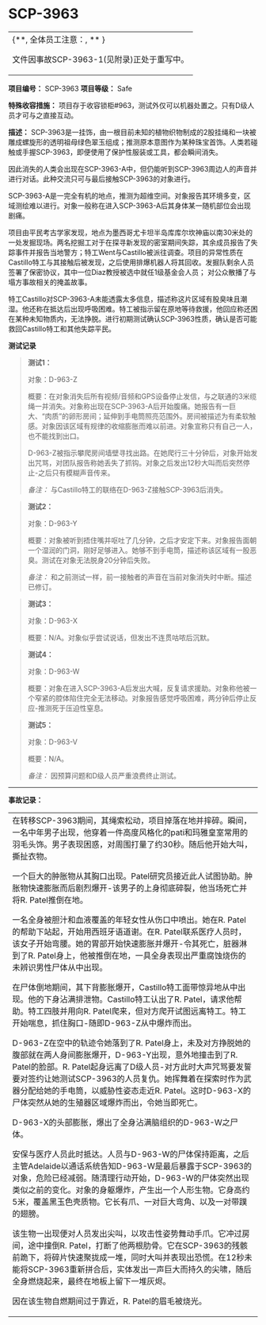 # SCP-3963
                        



<table class='wiki-content-table'>
 <tr>
  <td colspan='1' rowspan='1'>{**, &#20840;&#20307;&#21592;&#24037;&#27880;&#24847;&#65306;, ** }

&#25991;&#20214;&#22240;&#20107;&#25925;SCP-3963-1(&#35265;&#38468;&#24405;)&#27491;&#22788;&#20110;&#37325;&#20889;&#20013;&#12290;</td>
 </tr>
</table>


**项目编号：** SCP-3963
**项目等级：** Safe

**特殊收容措施：** 项目存于收容锁柜#963，测试外仅可以机器处置之。只有D级人员才可与之直接互动。

**描述：** SCP-3963是一挂饰，由一根目前未知的植物织物制成的2股挂绳和一块被雕成螺旋形的透明祖母绿色翠玉组成；推测原本意图作为某种珠宝首饰。人类若碰触或手握SCP-3963，即便使用了保护性服装或工具，都会瞬间消失。

因此消失的人类会出现在SCP-3963-A中，但仍能听到SCP-3963周边人的声音并进行对话。此种交流只可与最后接触SCP-3963的对象进行。

SCP-3963-A是一完全有机的地点，推测为超维空间。对象报告其环境多变，区域测绘难以进行。对象一般称在进入SCP-3963-A后其身体某一随机部位会出现剧痛。

项目由平民考古学家发现，地点为墨西哥尤卡坦半岛库库尔坎神庙以南30米处的一处发掘现场。两名挖掘工对于在探寻新发现的密室期间失踪，其余成员报告了失踪事件并报告当地警方；特工Went与Castillo被派往调查。项目的异常性质在Castillo特工与其接触后被发现，之后使用排爆机器人将其回收。发掘队剩余人员签署了保密协议，其中一位Diaz教授被选中就任1级基金会人员； 对公众散播了与塌方事故相关的掩盖故事。

特工Castillo对SCP-3963-A未能透露太多信息，描述称这片区域有股臭味且潮湿。他还称在抵达后出现呼吸困难。特工被指示留在原地等待救援，他回应称还困在某种未知物质内，无法挣脱。进行初期测试确认SCP-3963性质，确认是否可能救回Castillo特工和其他失踪平民。

**测试记录** 


> **测试1：** 
> 
> 对象：D-963-Z
> 
> 概要：在对象消失后所有视频/音频和GPS设备停止发信，与之联通的3米缆绳一并消失。对象称出现在SCP-3963-A后开始腹痛。她报告有一巨大、“肉质”的卵形房间；延伸到手电筒照亮范围外。房间被描述为有柔软触感。对象因该区域有规律的收缩膨胀而难以前进。对象宣称只有自己一人，也不能找到出口。
> 
> D-963-Z被指示攀爬房间墙壁寻找出路。在她爬行三十分钟后，对象开始发出咒骂，对团队报告称她丢失了抓钩。对象之后发出12秒大叫而后突然停止-之后只有模糊声音传来。
> 
> *备注：* 与Castillo特工的联络在D-963-Z接触SCP-3963后消失。
> 


> **测试2：** 
> 
> 对象：D-963-Y
> 
> 概要：对象被听到捂住嘴并呕吐了几分钟，之后才安定下来。对象报告面朝一个湿润的门洞，刚好足够进入。她够不到手电筒，描述称该区域有一股恶臭。测试在对象无法脱身20分钟后失败。
> 
> *备注：* 和之前测试一样，前一接触者的声音在当前对象消失时中断。描述已修订。
> 


> **测试3：** 
> 
> 对象：D-963-X
> 
> 概要：N/A。对象似乎尝试说话，但发出不连贯咕哝后沉默。
> 


> **测试4：** 
> 
> 对象：D-963-W
> 
> 概要：对象在进入SCP-3963-A后发出大喊，反复请求援助。对象称他被一个窄紧的腔体陷住完全无法移动。对象报告感觉呼吸困难，两分钟后停止反应-推测死于压迫性窒息。
> 


> **测试5：** 
> 
> 对象：D-963-V
> 
> 概要：N/A。
> 
> *备注：* 因预算问题和D级人员严重浪费终止测试。
> 


---

**事故记录：** 

<table class='wiki-content-table'>
 <tr>
  <td colspan='1' rowspan='1'>&#22312;&#36716;&#31227;SCP-3963&#26399;&#38388;&#65292;&#20854;&#32499;&#32034;&#26494;&#21160;&#65292;&#39033;&#30446;&#25481;&#33853;&#22312;&#22320;&#24182;&#25684;&#30862;&#12290;&#30636;&#38388;&#65292;&#19968;&#21517;&#20013;&#24180;&#30007;&#23376;&#20986;&#29616;&#65292;&#20182;&#31359;&#30528;&#19968;&#20214;&#39640;&#24230;&#39118;&#26684;&#21270;&#30340;pati&#21644;&#29595;&#38597;&#30343;&#23460;&#24120;&#29992;&#30340;&#32701;&#27611;&#22836;&#39280;&#12290;&#30007;&#23376;&#34920;&#29616;&#22256;&#24785;&#65292;&#23545;&#21608;&#22260;&#25171;&#37327;&#20102;&#32422;30&#31186;&#12290;&#38543;&#21518;&#20182;&#24320;&#22987;&#22823;&#21483;&#65292;&#25749;&#25199;&#34915;&#29289;&#12290;

&#19968;&#20010;&#24040;&#22823;&#30340;&#32959;&#32960;&#29289;&#20174;&#20854;&#33016;&#21475;&#20986;&#29616;&#12290;Patel&#30740;&#31350;&#21592;&#25509;&#36817;&#27492;&#20154;&#35797;&#22270;&#21327;&#21161;&#12290;&#32959;&#32960;&#29289;&#24555;&#36895;&#33192;&#32960;&#32780;&#21518;&#21095;&#28872;&#29190;&#24320;-&#35813;&#30007;&#23376;&#30340;&#19978;&#36523;&#24443;&#24213;&#30862;&#35010;&#65292;&#20182;&#24403;&#22330;&#27515;&#20129;&#24182;&#23558;R. Patel&#25512;&#20498;&#22312;&#22320;&#12290;

&#19968;&#21517;&#20840;&#36523;&#34987;&#32966;&#27713;&#21644;&#34880;&#28082;&#35206;&#30422;&#30340;&#24180;&#36731;&#22899;&#24615;&#20174;&#20260;&#21475;&#20013;&#21943;&#20986;&#12290;&#22905;&#22312;R. Patel&#30340;&#24110;&#21161;&#19979;&#31449;&#36215;&#65292;&#24320;&#22987;&#29992;&#35199;&#29677;&#29273;&#35821;&#36947;&#35874;&#12290;&#22312;R. Patel&#32852;&#31995;&#21307;&#30103;&#20154;&#21592;&#26102;&#65292;&#35813;&#22899;&#23376;&#24320;&#22987;&#24367;&#33136;&#12290;&#22905;&#30340;&#32963;&#37096;&#24320;&#22987;&#24555;&#36895;&#33192;&#32960;&#24182;&#29190;&#24320;-&#20196;&#20854;&#27515;&#20129;&#65292;&#33039;&#22120;&#28107;&#21040;&#20102;R. Patel&#36523;&#19978;&#65292;&#20182;&#34987;&#25512;&#20498;&#22312;&#22320;&#65292;&#19968;&#20855;&#20840;&#36523;&#34920;&#29616;&#20986;&#20005;&#37325;&#33104;&#34432;&#28903;&#20260;&#30340;&#26410;&#36776;&#35782;&#30007;&#24615;&#23608;&#20307;&#20174;&#20013;&#20986;&#29616;&#12290;

&#22312;&#23608;&#20307;&#20498;&#22320;&#26399;&#38388;&#65292;&#20854;&#19979;&#32972;&#33192;&#32960;&#29190;&#24320;&#65292;Castillo&#29305;&#24037;&#38754;&#24102;&#24778;&#24322;&#22320;&#20174;&#20013;&#20986;&#29616;&#12290;&#20182;&#30340;&#19979;&#36523;&#27838;&#28385;&#25490;&#27844;&#29289;&#12290;Castillo&#29305;&#24037;&#35748;&#20986;&#20102;R. Patel&#65292;&#35831;&#27714;&#20182;&#24110;&#21161;&#12290;&#29305;&#24037;&#22235;&#32930;&#24182;&#29992;&#21521;R. Patel&#29228;&#26469;&#65292;&#20294;&#23545;&#26041;&#29228;&#24320;&#35797;&#22270;&#36828;&#31163;&#29305;&#24037;&#12290;&#29305;&#24037;&#24320;&#22987;&#21912;&#24687;&#65292;&#25235;&#20303;&#33016;&#21475;-&#38543;&#21363;D-963-Z&#20174;&#20013;&#29190;&#28856;&#32780;&#20986;&#12290;

D-963-Z&#22312;&#31354;&#20013;&#30340;&#36712;&#36857;&#20196;&#22905;&#33853;&#21040;&#20102;R. Patel&#36523;&#19978;&#65292;&#26410;&#21450;&#23545;&#26041;&#25379;&#33073;&#22905;&#30340;&#33145;&#37096;&#23601;&#22312;&#20004;&#20154;&#36523;&#38388;&#33192;&#32960;&#29190;&#24320;&#65292;D-963-Y&#20986;&#29616;&#65292;&#24847;&#22806;&#22320;&#25758;&#20987;&#21040;&#20102;R. Patel&#30340;&#33080;&#37096;&#12290;R. Patel&#36215;&#36523;&#36828;&#31163;&#20102;D&#32423;&#20154;&#21592;-&#23545;&#26041;&#27492;&#26102;&#22823;&#22768;&#21650;&#39554;&#35201;&#21457;&#35475;&#35201;&#23545;&#31614;&#32422;&#35753;&#22905;&#27979;&#35797;SCP-3963&#30340;&#20154;&#21592;&#22797;&#20167;&#12290;&#22905;&#25381;&#33310;&#30528;&#22312;&#25506;&#32034;&#26102;&#20316;&#20026;&#27494;&#22120;&#20998;&#37197;&#32473;&#22905;&#30340;&#25163;&#30005;&#31570;&#65292;&#20197;&#23041;&#32961;&#24615;&#23039;&#24577;&#36208;&#36817;R. Patel&#12290;&#36825;&#26102;D-963-X&#30340;&#23608;&#20307;&#31361;&#28982;&#20174;&#22905;&#30340;&#29983;&#27542;&#22120;&#21306;&#22495;&#29190;&#28856;&#32780;&#20986;&#65292;&#20196;&#22905;&#24403;&#21363;&#27515;&#20129;&#12290;

D-963-X&#30340;&#22836;&#37096;&#33192;&#32960;&#65292;&#29190;&#20986;&#20102;&#20840;&#36523;&#27838;&#28385;&#33041;&#32452;&#32455;&#30340;D-963-W&#20043;&#23608;&#20307;&#12290;

&#23433;&#20445;&#19982;&#21307;&#30103;&#20154;&#21592;&#27492;&#26102;&#25269;&#36798;&#12290;&#20154;&#21592;&#19982;D-963-W&#30340;&#23608;&#20307;&#20445;&#25345;&#36317;&#31163;&#65292;&#20043;&#21518;&#20027;&#31649;Adelaide&#20197;&#36890;&#35805;&#31995;&#32479;&#21578;&#30693;D-963-W&#26159;&#26368;&#21518;&#26292;&#38706;&#20110;SCP-3963&#30340;&#23545;&#35937;&#65292;&#21361;&#38505;&#24050;&#32463;&#20943;&#24369;&#12290;&#38543;&#28165;&#29702;&#34892;&#21160;&#24320;&#22987;&#65292;D-963-W&#30340;&#23608;&#20307;&#31361;&#28982;&#20986;&#29616;&#31867;&#20284;&#20043;&#21069;&#30340;&#21464;&#21270;&#12290;&#23545;&#35937;&#30340;&#36523;&#36527;&#29190;&#28856;&#65292;&#20135;&#29983;&#20986;&#19968;&#20010;&#20154;&#24418;&#29983;&#29289;&#12290;&#23427;&#36523;&#39640;&#32422;5&#31859;&#65292;&#35206;&#30422;&#40657;&#29577;&#33394;&#22771;&#36136;&#29289;&#12290;&#23427;&#38271;&#26377;&#29226;&#12289;&#19968;&#23545;&#24040;&#22823;&#24367;&#35282;&#12289;&#20197;&#21450;&#19968;&#23545;&#24102;&#36476;&#30340;&#32709;&#33152;&#12290;

&#35813;&#29983;&#29289;&#19968;&#20986;&#29616;&#20415;&#23545;&#20154;&#21592;&#21457;&#20986;&#23574;&#21483;&#65292;&#20197;&#25915;&#20987;&#24615;&#23039;&#21183;&#33310;&#21160;&#25163;&#29226;&#12290;&#23427;&#20914;&#36807;&#25151;&#38388;&#65292;&#36884;&#20013;&#25758;&#20498;R. Patel&#65292;&#25171;&#26029;&#20102;&#20182;&#20004;&#26681;&#32907;&#39592;&#12290;&#23427;&#22312;SCP-3963&#30340;&#27531;&#39608;&#21069;&#36330;&#19979;&#65292;&#23558;&#30862;&#29255;&#24555;&#36895;&#32858;&#25314;&#25104;&#19968;&#22534;&#65292;&#21516;&#26102;&#22823;&#21483;&#24182;&#34920;&#29616;&#20986;&#24656;&#24908;&#12290;&#22312;12&#31186;&#26410;&#33021;&#23558;SCP-3963&#37325;&#26032;&#25340;&#21512;&#21518;&#65292;&#23454;&#20307;&#21457;&#20986;&#19968;&#22768;&#24040;&#22823;&#32780;&#25345;&#20037;&#30340;&#23574;&#21880;&#65292;&#38543;&#21518;&#20840;&#36523;&#29123;&#28903;&#36215;&#26469;&#65292;&#26368;&#32456;&#22312;&#22320;&#26495;&#19978;&#30041;&#19979;&#19968;&#22534;&#28784;&#28908;&#12290;

&#22240;&#22312;&#35813;&#29983;&#29289;&#33258;&#29123;&#26399;&#38388;&#36807;&#20110;&#38752;&#36817;&#65292;R. Patel&#30340;&#30473;&#27611;&#34987;&#28903;&#20809;&#12290;</td>
 </tr>
</table>


                    